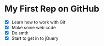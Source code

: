 # My First Rep on GitHub
- [x] Learn how to work with Git
- [x] Make some web code
- [x] Do smth
- [x] Start to get in to jQuery
